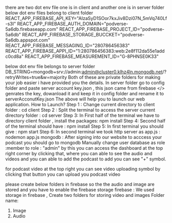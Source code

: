 there are two dot env file one is in client and another one is in server folder below dot env files belong to client folder 
REACT_APP_FIREBASE_API_KEY="AIzaSyD1SOor7kxJiv8Dzi07N_5mVq740Lf-s3I"
REACT_APP_FIREBASE_AUTH_DOMAIN="podverse-5a6db.firebaseapp.com"
REACT_APP_FIREBASE_PROJECT_ID="podverse-5a6db"
REACT_APP_FIREBASE_STORAGE_BUCCKET="podverse-5a6db.appspot.com"
REACT_APP_FIREBASE_MESSAGING_ID="280786456383"
REACT_APP_FIREBASE_APPI_ID="1:280786456383:web:2e8f112da55e1addc0cd8a"
REACT_APP_FIREBASE_MEASUREMENT_ID="G-8PHNSE0K33"

below dot env file belongs to server folder
DB_STRING=mongodb+srv://admin:admin@cluster0.klhz4ln.mongodb.net/?retryWrites=true&w=majority
Both of these are private folders for making your job easier i have provided you the details.
In server folder go to config folder 
and paste server account key.json , this json came from firebase </> genrates the key, dowanload it and keep it in config folder 
and rename it to serverAcconutKey.json The above will help you to launch our web application. How to Launch? 
Step 1 : Change current directory to client folder : cd client
Step 2 : Split the terminal to access the server current directory folder : cd server
Step 3: In First half of the terminal we have to directory client folder , install the packages:
npm install Step 4: Second half of the terminal should have : npm install 
Step 5: In first terminal you should give : npm start 
Step 6: In second terminal we took http server as app.js : nodemon app.js 
mongodb :
After signing into our website to acccess your podcast you should go to mongodb Manually change user database as role :member to role : "admin" 
by this you can access the dashboard at the top right corner by clicking that, where you can able to see the audio and videos 
and you can able to add the podcast to add you can see "+" symbol.


for podcast video at the top right you can see video uploading symbol by clicking that button you can upload you podcast video 


please create below folders in firebase so the the audio and image are stored and you have to enable the firebase storage
firebase : We used storage in firebase , Create two folders for storing video and images Folder name:
1.	Image
2.	Audio
